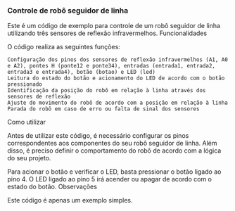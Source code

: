 ### Controle de robô seguidor de linha

Este é um código de exemplo para controle de um robô seguidor de linha utilizando três sensores de reflexão infravermelhos.
Funcionalidades

O código realiza as seguintes funções:

    Configuração dos pinos dos sensores de reflexão infravermelhos (A1, A0 e A2), pontes H (ponte12 e ponte34), entradas (entrada1, entrada2, entrada3 e entrada4), botão (botao) e LED (led)
    Leitura do estado do botão e acionamento do LED de acordo com o botão pressionado
    Identificação da posição do robô em relação à linha através dos sensores de reflexão
    Ajuste do movimento do robô de acordo com a posição em relação à linha
    Parada do robô em caso de erro ou falta de sinal dos sensores

Como utilizar

Antes de utilizar este código, é necessário configurar os pinos correspondentes aos componentes do seu robô seguidor de linha. Além disso, é preciso definir o comportamento do robô de acordo com a lógica do seu projeto.

Para acionar o botão e verificar o LED, basta pressionar o botão ligado ao pino 4. O LED ligado ao pino 5 irá acender ou apagar de acordo com o estado do botão.
Observações

Este código é apenas um exemplo simples.
